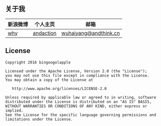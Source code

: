 
## 关于我

| 新浪微博 | 个人主页 | 邮箱 | 
| ------------ | ------------- | ------------ |
| <a href="http://weibo.com/u/3417438984?topnav=1&wvr=6&topsug=1" target="_blank">why</a> | <a  href="http://www.andaction.in" target="_blank">andaction</a>  | <a href="mailto:wuhaiyang@andthink.cn" target="_blank">wuhaiyang@andthink.cn</a> 


## License

    Copyright 2016 bingoogolapple

    Licensed under the Apache License, Version 2.0 (the "License");
    you may not use this file except in compliance with the License.
    You may obtain a copy of the License at

       http://www.apache.org/licenses/LICENSE-2.0

    Unless required by applicable law or agreed to in writing, software
    distributed under the License is distributed on an "AS IS" BASIS,
    WITHOUT WARRANTIES OR CONDITIONS OF ANY KIND, either express or implied.
    See the License for the specific language governing permissions and
    limitations under the License.
